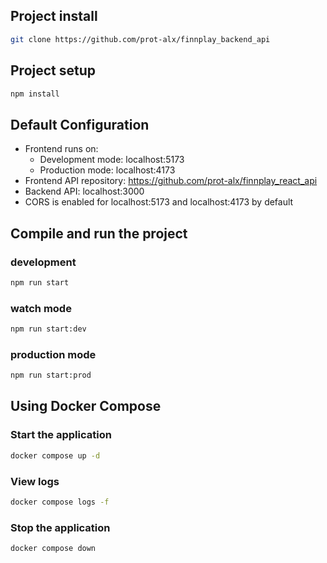 ## Project install
```bash
git clone https://github.com/prot-alx/finnplay_backend_api
```

## Project setup
```bash
npm install
```

## Default Configuration
- Frontend runs on:
  - Development mode: localhost:5173
  - Production mode: localhost:4173
- Frontend API repository: https://github.com/prot-alx/finnplay_react_api
- Backend API: localhost:3000
- CORS is enabled for localhost:5173 and localhost:4173 by default

## Compile and run the project

### development
```bash
npm run start
```

### watch mode
```bash
npm run start:dev
```

### production mode
```bash
npm run start:prod
```

## Using Docker Compose
### Start the application
```bash
docker compose up -d
```
### View logs
```bash
docker compose logs -f
```

### Stop the application
```bash
docker compose down
```
